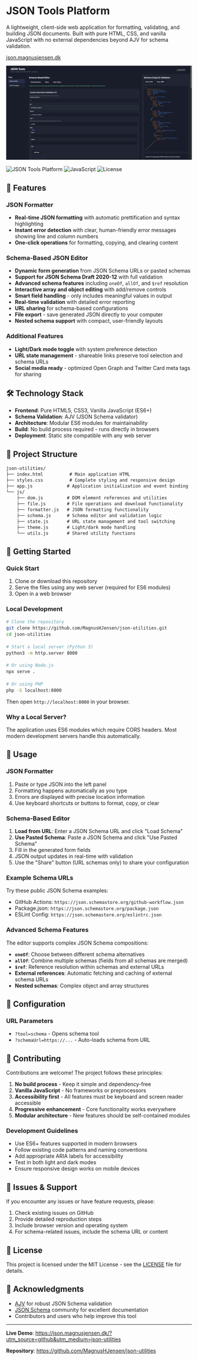 # JSON Tools Platform

A lightweight, client-side web application for formatting, validating, and building JSON documents. Built with pure HTML, CSS, and vanilla JavaScript with no external dependencies beyond AJV for schema validation.

[json.magnusjensen.dk](<(https://json.magnusjensen.dk/?utm_source=github&utm_medium=json-utilities)>)

[![A screenshot of the website working.](./social-preview.png)](https://json.magnusjensen.dk/?utm_source=github&utm_medium=json-utilities)

![JSON Tools Platform](https://img.shields.io/badge/JSON-Tools-blue) ![JavaScript](https://img.shields.io/badge/JavaScript-ES6+-yellow) ![License](https://img.shields.io/badge/License-MIT-green)

## 🚀 Features

### JSON Formatter

- **Real-time JSON formatting** with automatic prettification and syntax highlighting
- **Instant error detection** with clear, human-friendly error messages showing line and column numbers
- **One-click operations** for formatting, copying, and clearing content

### Schema-Based JSON Editor

- **Dynamic form generation** from JSON Schema URLs or pasted schemas
- **Support for JSON Schema Draft 2020-12** with full validation
- **Advanced schema features** including `oneOf`, `allOf`, and `$ref` resolution
- **Interactive array and object editing** with add/remove controls
- **Smart field handling** - only includes meaningful values in output
- **Real-time validation** with detailed error reporting
- **URL sharing** for schema-based configurations
- **File export** - save generated JSON directly to your computer
- **Nested schema support** with compact, user-friendly layouts

### Additional Features

- **Light/Dark mode toggle** with system preference detection
- **URL state management** - shareable links preserve tool selection and schema URLs
- **Social media ready** - optimized Open Graph and Twitter Card meta tags for sharing

## 🛠️ Technology Stack

- **Frontend**: Pure HTML5, CSS3, Vanilla JavaScript (ES6+)
- **Schema Validation**: AJV (JSON Schema validator)
- **Architecture**: Modular ES6 modules for maintainability
- **Build**: No build process required - runs directly in browsers
- **Deployment**: Static site compatible with any web server

## 📁 Project Structure

```
json-utilities/
├── index.html          # Main application HTML
├── styles.css          # Complete styling and responsive design
├── app.js             # Application initialization and event binding
└── js/
    ├── dom.js         # DOM element references and utilities
    ├── file.js        # File operations and download functionality
    ├── formatter.js   # JSON formatting functionality
    ├── schema.js      # Schema editor and validation logic
    ├── state.js       # URL state management and tool switching
    ├── theme.js       # Light/dark mode handling
    └── utils.js       # Shared utility functions
```

## 🚀 Getting Started

### Quick Start

1. Clone or download this repository
2. Serve the files using any web server (required for ES6 modules)
3. Open in a web browser

### Local Development

```bash
# Clone the repository
git clone https://github.com/MagnusHJensen/json-utilities.git
cd json-utilities

# Start a local server (Python 3)
python3 -m http.server 8000

# Or using Node.js
npx serve .

# Or using PHP
php -S localhost:8000
```

Then open `http://localhost:8000` in your browser.

### Why a Local Server?

The application uses ES6 modules which require CORS headers. Most modern development servers handle this automatically.

## 📖 Usage

### JSON Formatter

1. Paste or type JSON into the left panel
2. Formatting happens automatically as you type
3. Errors are displayed with precise location information
4. Use keyboard shortcuts or buttons to format, copy, or clear

### Schema-Based Editor

1. **Load from URL**: Enter a JSON Schema URL and click "Load Schema"
2. **Use Pasted Schema**: Paste a JSON Schema and click "Use Pasted Schema"
3. Fill in the generated form fields
4. JSON output updates in real-time with validation
5. Use the "Share" button (URL schemas only) to share your configuration

### Example Schema URLs

Try these public JSON Schema examples:

- GitHub Actions: `https://json.schemastore.org/github-workflow.json`
- Package.json: `https://json.schemastore.org/package.json`
- ESLint Config: `https://json.schemastore.org/eslintrc.json`

### Advanced Schema Features

The editor supports complex JSON Schema compositions:

- **`oneOf`**: Choose between different schema alternatives
- **`allOf`**: Combine multiple schemas (fields from all schemas are merged)
- **`$ref`**: Reference resolution within schemas and external URLs
- **External references**: Automatic fetching and caching of external schema URLs
- **Nested schemas**: Complex object and array structures

## 🔧 Configuration

### URL Parameters

- `?tool=schema` - Opens schema tool
- `?schemaUrl=https://...` - Auto-loads schema from URL

## 🤝 Contributing

Contributions are welcome! The project follows these principles:

1. **No build process** - Keep it simple and dependency-free
2. **Vanilla JavaScript** - No frameworks or preprocessors
3. **Accessibility first** - All features must be keyboard and screen reader accessible
4. **Progressive enhancement** - Core functionality works everywhere
5. **Modular architecture** - New features should be self-contained modules

### Development Guidelines

- Use ES6+ features supported in modern browsers
- Follow existing code patterns and naming conventions
- Add appropriate ARIA labels for accessibility
- Test in both light and dark modes
- Ensure responsive design works on mobile devices

## 🐛 Issues & Support

If you encounter any issues or have feature requests, please:

1. Check existing issues on GitHub
2. Provide detailed reproduction steps
3. Include browser version and operating system
4. For schema-related issues, include the schema URL or content

## 📄 License

This project is licensed under the MIT License - see the [LICENSE](LICENSE) file for details.

## 🙏 Acknowledgments

- [AJV](https://ajv.js.org/) for robust JSON Schema validation
- [JSON Schema](https://json-schema.org/) community for excellent documentation
- Contributors and users who help improve this tool

---

**Live Demo**: https://json.magnusjensen.dk/?utm_source=github&utm_medium=json-utilities

**Repository**: https://github.com/MagnusHJensen/json-utilities
